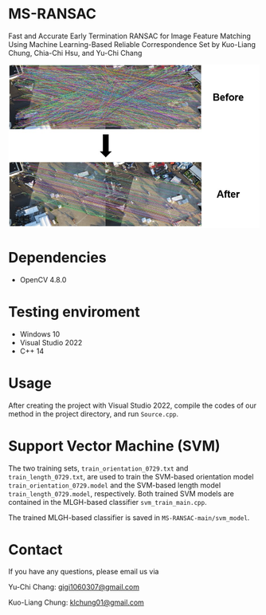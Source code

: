 # MS-RANSAC
Fast and Accurate Early Termination RANSAC for Image Feature Matching Using
Machine Learning-Based Reliable Correspondence Set by Kuo-Liang Chung, Chia-Chi
Hsu, and Yu-Chi Chang

![img](github_image.jpg)
# Dependencies
* OpenCV 4.8.0
# Testing enviroment
* Windows 10
* Visual Studio 2022
* C++ 14

# Usage
After creating the project with Visual Studio 2022, compile the codes of our method
in the project directory, and run ```Source.cpp```.

# Support Vector Machine (SVM)
The two training sets, ```train_orientation_0729.txt``` and ```train_length_0729.txt```, are  used to train 
the SVM-based orientation model ```train_orientation_0729.model``` and the SVM-based length model ```train_length_0729.model```, respectively. Both trained SVM models are contained in the MLGH-based classifier ```svm_train_main.cpp```.

The trained MLGH-based classifier is saved in ```MS-RANSAC-main/svm_model```.

# Contact
If you have any questions, please email us via

Yu-Chi Chang: <gigi1060307@gmail.com>

Kuo-Liang Chung: <klchung01@gmail.com>
